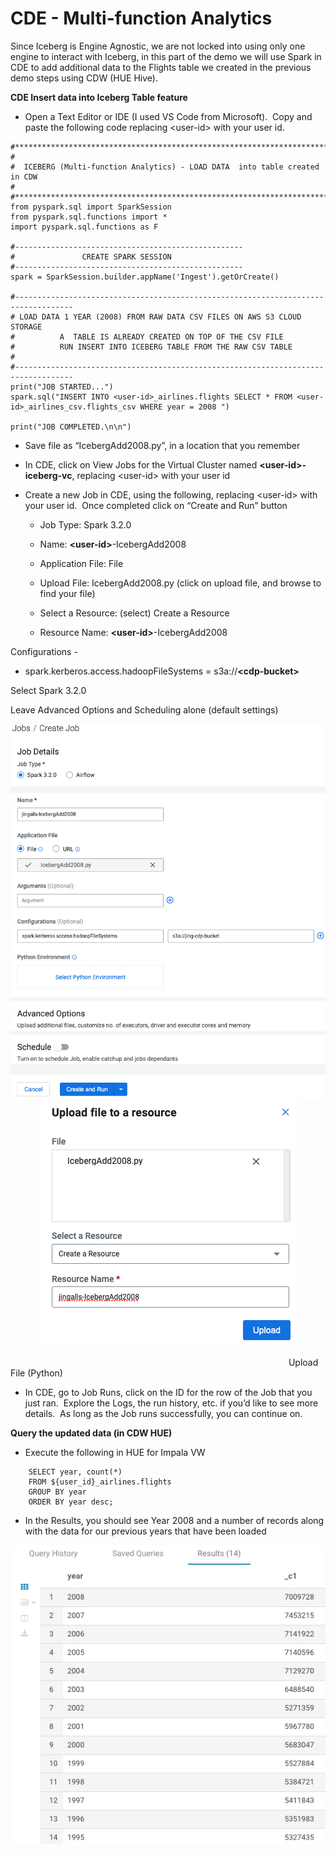 # CDE - Multi-function Analytics

Since Iceberg is Engine Agnostic, we are not locked into using only one engine to interact with Iceberg, in this part of the demo we will use Spark in CDE to add additional data to the Flights table we created in the previous demo steps using CDW (HUE Hive).

**CDE Insert data into Iceberg Table feature**

- Open a Text Editor or IDE (I used VS Code from Microsoft).  Copy and paste the following code replacing \<user-id> with your user id.

```
#****************************************************************************
# 
#  ICEBERG (Multi-function Analytics) - LOAD DATA  into table created in CDW
#
#***************************************************************************/
from pyspark.sql import SparkSession
from pyspark.sql.functions import *
import pyspark.sql.functions as F

#---------------------------------------------------
#               CREATE SPARK SESSION
#---------------------------------------------------
spark = SparkSession.builder.appName('Ingest').getOrCreate()

#-----------------------------------------------------------------------------------
# LOAD DATA 1 YEAR (2008) FROM RAW DATA CSV FILES ON AWS S3 CLOUD STORAGE
#          A  TABLE IS ALREADY CREATED ON TOP OF THE CSV FILE
#          RUN INSERT INTO ICEBERG TABLE FROM THE RAW CSV TABLE
#
#-----------------------------------------------------------------------------------
print("JOB STARTED...")
spark.sql("INSERT INTO <user-id>_airlines.flights SELECT * FROM <user-id>_airlines_csv.flights_csv WHERE year = 2008 ")

print("JOB COMPLETED.\n\n")
```

- Save file as “IcebergAdd2008.py”, in a location that you remember

- In CDE, click on View Jobs for the Virtual Cluster named **\<user-id>-iceberg-vc**, replacing \<user-id> with your user id

- Create a new Job in CDE, using the following, replacing \<user-id> with your user id.  Once completed click on “Create and Run” button

   - Job Type: Spark 3.2.0
   - Name: **\<user-id>**-IcebergAdd2008 
   - Application File: File
   - Upload File: IcebergAdd2008.py (click on upload file, and browse to find your file)
   - Select a Resource: (select) Create a Resource

   - Resource Name: **\<user-id>**-IcebergAdd2008

Configurations - 

   - spark.kerberos.access.hadoopFileSystems = s3a://**\<cdp-bucket>**

Select Spark 3.2.0

Leave Advanced Options and Scheduling alone (default settings)

![62.png](../../images/62.png)            ![63.png](../../images/63.png)

                                                                                                                 Upload File (Python)

- In CDE, go to Job Runs, click on the ID for the row of the Job that you just ran.  Explore the Logs, the run history, etc. if you’d like to see more details.  As long as the Job runs successfully, you can continue on.

**Query the updated data (in CDW HUE)**

- Execute the following in HUE for Impala VW

```
    SELECT year, count(*) 
    FROM ${user_id}_airlines.flights
    GROUP BY year
    ORDER BY year desc;
```

- In the Results, you should see Year 2008 and a number of records along with the data for our previous years that have been loaded

![64.png](../../images/64.png)
